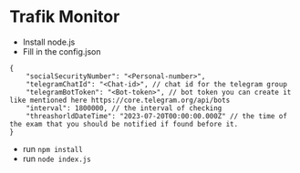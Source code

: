 # Trafik Monitor
* Install node.js 
* Fill in the config.json
```
{
	"socialSecurityNumber": "<Personal-number>",
	"telegramChatId": "<Chat-id>", // chat id for the telegram group 
	"telegramBotToken": "<Bot-token>", // bot token you can create it like mentioned here https://core.telegram.org/api/bots
	"interval": 1800000, // the interval of checking
	"threashorldDateTime": "2023-07-20T00:00:00.000Z" // the time of the exam that you should be notified if found before it.
}
```
* run `npm install`
* run `node index.js`
